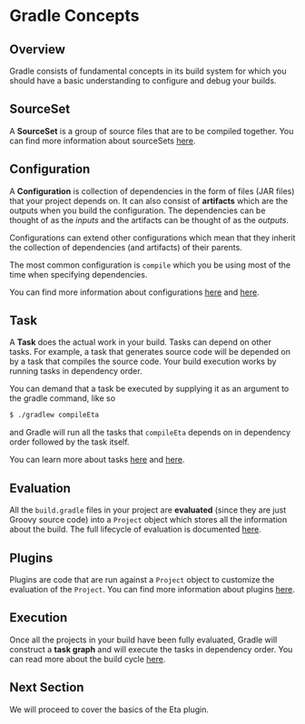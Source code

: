 # Gradle Concepts

## Overview

Gradle consists of fundamental concepts in its build system for which you should have a basic understanding to configure and debug your builds.

## SourceSet

A **SourceSet** is a group of source files that are to be compiled together. You can find more information about sourceSets [here](https://docs.gradle.org/current/dsl/org.gradle.api.tasks.SourceSet.html).

## Configuration

A **Configuration** is collection of dependencies in the form of files (JAR files) that your project depends on. It can also consist of **artifacts** which are the outputs when you build the configuration. The dependencies can be thought of as the *inputs* and the artifacts can be thought of as the *outputs*.


Configurations can extend other configurations which mean that they inherit the collection of dependencies (and artifacts) of their parents.

The most common configuration is `compile` which you be using most of the time when specifying dependencies.

You can find more information about configurations [here](https://docs.gradle.org/current/userguide/managing_dependency_configurations.html) and [here](https://docs.gradle.org/current/dsl/org.gradle.api.artifacts.Configuration.html).

## Task

A **Task** does the actual work in your build. Tasks can depend on other tasks. For example, a task that generates source code will be depended on by a task that compiles the source code. Your build execution works by running tasks in dependency order.

You can demand that a task be executed by supplying it as an argument to the gradle command, like so

```sh
$ ./gradlew compileEta
```

and Gradle will run all the tasks that `compileEta` depends on in dependency order followed by the task itself.

You can learn more about tasks [here](https://docs.gradle.org/current/userguide/more_about_tasks.html) and [here](https://docs.gradle.org/current/dsl/org.gradle.api.Task.html).

## Evaluation

All the `build.gradle` files in your project are **evaluated** (since they are just Groovy source code) into a `Project` object which stores all the information about the build. The full lifecycle of evaluation is documented [here](https://docs.gradle.org/current/javadoc/org/gradle/api/Project.html).

## Plugins

Plugins are code that are run against a `Project` object to customize the evaluation of the `Project`. You can find more information about plugins [here](https://docs.gradle.org/current/userguide/plugins.html).

## Execution

Once all the projects in your build have been fully evaluated, Gradle will construct a **task graph** and will execute the tasks in dependency order. You can read more about the build cycle [here](https://docs.gradle.org/current/userguide/build_lifecycle.html).

## Next Section

We will proceed to cover the basics of the Eta plugin.
